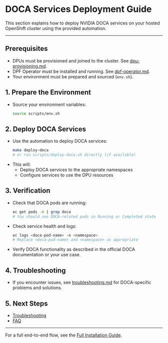 # DOCA Services Deployment Guide

This section explains how to deploy NVIDIA DOCA services on your hosted OpenShift cluster using the provided automation.

---

## Prerequisites
- DPUs must be provisioned and joined to the cluster. See [dpu-provisioning.md](dpu-provisioning.md).
- DPF Operator must be installed and running. See [dpf-operator.md](dpf-operator.md).
- Your environment must be prepared and sourced (`env.sh`).

## 1. Prepare the Environment
- Source your environment variables:
  ```bash
  source scripts/env.sh
  ```

## 2. Deploy DOCA Services
- Use the automation to deploy DOCA services:
  ```bash
  make deploy-doca
  # or run scripts/deploy-doca.sh directly (if available)
  ```
- This will:
  - Deploy DOCA services to the appropriate namespaces
  - Configure services to use the DPU resources

## 3. Verification
- Check that DOCA pods are running:
  ```bash
  oc get pods -A | grep doca
  # You should see DOCA-related pods in Running or Completed state
  ```
- Check service health and logs:
  ```bash
  oc logs <doca-pod-name> -n <namespace>
  # Replace <doca-pod-name> and <namespace> as appropriate
  ```
- Verify DOCA functionality as described in the official DOCA documentation or your use case.

## 4. Troubleshooting
- If you encounter issues, see [troubleshooting.md](troubleshooting.md) for DOCA-specific problems and solutions.

## 5. Next Steps
- [Troubleshooting](troubleshooting.md)
- [FAQ](faq.md)

---

For a full end-to-end flow, see the [Full Installation Guide](full-installation.md).
